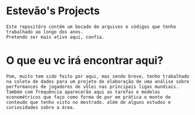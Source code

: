 # Estevão's Projects
    Este repositóro contém um bocado de arquivos e códigos que tenho trabalhado ao longo dos anos.
    Pretendo ser mais ativo aqui, confia.


# O que eu vc irá encontrar aqui?
    Pom, muito tem sido feito por aqui, mas sendo breve, tenho trabalhado na coleta de dados para um projeto de elaboração de uma análise sobre performances de jogadores de vôlei nas principais ligas mundiais. Também com frequência aparecerão aqui as tarefas e modelos econométricos que faço como forma de por em prática o monte de conteudo que tenho visto no mestrado. além de alguns estudos e curiosidades sobre a área.
